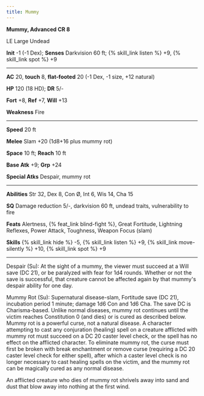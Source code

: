 ```yaml
---
title: Mummy
---
```


**Mummy, Advanced CR 8**

LE Large Undead

**Init** -1 (-1 Dex); **Senses** Darkvision 60 ft; {% skill_link listen %} +9, {% skill_link spot %} +9

<hr class="dashed" />

**AC** 20, **touch** 8, **flat-footed** 20 (-1 Dex, -1 size, +12 natural)

**HP** 120 (18 HD); **DR** 5/-

**Fort** +8, **Ref** +7, **Will** +13

**Weakness** Fire

<hr class="dashed" />

**Speed** 20 ft

**Melee** Slam +20 (1d8+16 plus mummy rot)

**Space** 10 ft; **Reach** 10 ft

**Base Atk** +9; **Grp** +24

**Special Atks** Despair, mummy rot

<hr class="dashed" />

**Abilities** Str 32, Dex 8, Con &Oslash;, Int 6, Wis 14, Cha 15

**SQ** Damage reduction 5/-, darkvision 60 ft, undead traits, vulnerability to fire

**Feats** Alertness, {% feat_link blind-fight %}, Great Fortitude, Lightning Reflexes, Power Attack, Toughness, Weapon Focus (slam)

**Skills** {% skill_link hide %} -5, {% skill_link listen %} +9, {% skill_link move-silently %} +10, {% skill_link spot %} +9

<hr class="dashed" />

Despair (Su): At the sight of a mummy, the viewer must succeed at a Will save (DC 21), or be paralyzed with fear for 1d4 rounds. Whether or not the save is successful, that creature cannot be affected again by that mummy's despair ability for one day.

Mummy Rot (Su): Supernatural disease-slam, Fortitude save (DC 21), incubation period 1 minute; damage 1d6 Con and 1d6 Cha. The save DC is Charisma-based. Unlike normal diseases, mummy rot continues until the victim reaches Constitution 0 (and dies) or is cured as described below. Mummy rot is a powerful curse, not a natural disease. A character attempting to cast any conjuration (healing) spell on a creature afflicted with mummy rot must succeed on a DC 20 caster level check, or the spell has no effect on the afflicted character. To eliminate mummy rot, the curse must first be broken with break enchantment or remove curse (requiring a DC 20 caster level check for either spell), after which a caster level check is no longer necessary to cast healing spells on the victim, and the mummy rot can be magically cured as any normal disease.

An afflicted creature who dies of mummy rot shrivels away into sand and dust that blow away into nothing at the first wind.